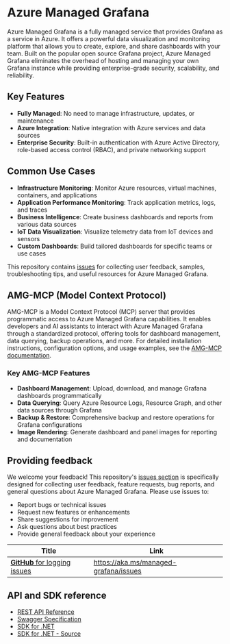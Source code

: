 # Azure Managed Grafana

Azure Managed Grafana is a fully managed service that provides Grafana as a service in Azure. It offers a powerful data visualization and monitoring platform that allows you to create, explore, and share dashboards with your team. Built on the popular open source Grafana project, Azure Managed Grafana eliminates the overhead of hosting and managing your own Grafana instance while providing enterprise-grade security, scalability, and reliability.

## Key Features

- **Fully Managed**: No need to manage infrastructure, updates, or maintenance
- **Azure Integration**: Native integration with Azure services and data sources
- **Enterprise Security**: Built-in authentication with Azure Active Directory, role-based access control (RBAC), and private networking support

## Common Use Cases

- **Infrastructure Monitoring**: Monitor Azure resources, virtual machines, containers, and applications
- **Application Performance Monitoring**: Track application metrics, logs, and traces
- **Business Intelligence**: Create business dashboards and reports from various data sources
- **IoT Data Visualization**: Visualize telemetry data from IoT devices and sensors
- **Custom Dashboards**: Build tailored dashboards for specific teams or use cases

This repository contains [issues](https://github.com/Azure/azure-managed-grafana/issues) for collecting user feedback, samples, troubleshooting tips, and useful resources for Azure Managed Grafana.

## AMG-MCP (Model Context Protocol)

AMG-MCP is a Model Context Protocol (MCP) server that provides programmatic access to Azure Managed Grafana capabilities. It enables developers and AI assistants to interact with Azure Managed Grafana through a standardized protocol, offering tools for dashboard management, data querying, backup operations, and more. For detailed installation instructions, configuration options, and usage examples, see the [AMG-MCP documentation](amg-mcp.md).

### Key AMG-MCP Features

- **Dashboard Management**: Upload, download, and manage Grafana dashboards programmatically
- **Data Querying**: Query Azure Resource Logs, Resource Graph, and other data sources through Grafana
- **Backup & Restore**: Comprehensive backup and restore operations for Grafana configurations
- **Image Rendering**: Generate dashboard and panel images for reporting and documentation


## Providing feedback

We welcome your feedback! This repository's [issues section](https://github.com/Azure/azure-managed-grafana/issues) is specifically designed for collecting user feedback, feature requests, bug reports, and general questions about Azure Managed Grafana. Please use issues to:

- Report bugs or technical issues
- Request new features or enhancements
- Share suggestions for improvement
- Ask questions about best practices
- Provide general feedback about your experience

| Title | Link |
|-|-|
| [**GitHub** for logging issues](https://aka.ms/managed-grafana/issues) | https://aka.ms/managed-grafana/issues |

## API and SDK reference

* [REST API Reference](https://learn.microsoft.com/en-us/rest/api/managed-grafana/)
* [Swagger Specification](https://github.com/Azure/azure-rest-api-specs/blob/master/specification/dashboard/resource-manager/Microsoft.Dashboard/stable/2023-09-01/grafana.json)
* [SDK for .NET](https://www.nuget.org/packages/Azure.ResourceManager.Grafana)
* [SDK for .NET - Source](https://github.com/Azure/azure-sdk-for-net/tree/main/sdk/grafana/Azure.ResourceManager.Grafana)
